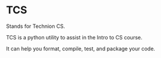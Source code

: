 # TCS

Stands for Technion CS.

TCS is a python utility to assist in the Intro to CS course.

It can help you format, compile, test, and package your code.
